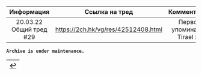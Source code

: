 | Информация    | Ссылка на тред | Комментарий     |
| :---:              |    :----:      | :---:            |
| 20.03.22 Общий тред #29 | https://2ch.hk/vg/res/42512408.html | Первое упоминание Tirael x1    |

**`Archive is under maintenance.`**

|[↩️](header.md)|
|:---:|
